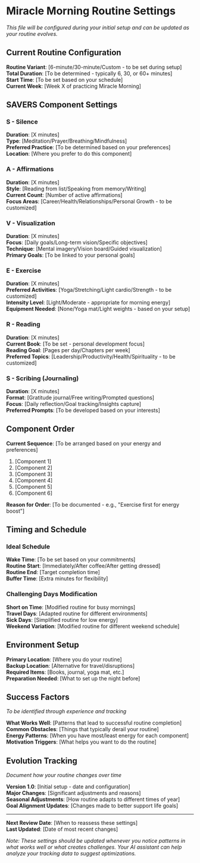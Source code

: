 # Miracle Morning Routine Settings

*This file will be configured during your initial setup and can be updated as your routine evolves.*

## Current Routine Configuration
**Routine Variant**: [6-minute/30-minute/Custom - to be set during setup]  
**Total Duration**: [To be determined - typically 6, 30, or 60+ minutes]  
**Start Time**: [To be set based on your schedule]  
**Current Week**: [Week X of practicing Miracle Morning]  

## SAVERS Component Settings

### S - Silence
**Duration**: [X minutes]  
**Type**: [Meditation/Prayer/Breathing/Mindfulness]  
**Preferred Practice**: [To be determined based on your preferences]  
**Location**: [Where you prefer to do this component]  

### A - Affirmations  
**Duration**: [X minutes]  
**Style**: [Reading from list/Speaking from memory/Writing]  
**Current Count**: [Number of active affirmations]  
**Focus Areas**: [Career/Health/Relationships/Personal Growth - to be customized]  

### V - Visualization
**Duration**: [X minutes]  
**Focus**: [Daily goals/Long-term vision/Specific objectives]  
**Technique**: [Mental imagery/Vision board/Guided visualization]  
**Primary Goals**: [To be linked to your personal goals]  

### E - Exercise
**Duration**: [X minutes]  
**Preferred Activities**: [Yoga/Stretching/Light cardio/Strength - to be customized]  
**Intensity Level**: [Light/Moderate - appropriate for morning energy]  
**Equipment Needed**: [None/Yoga mat/Light weights - based on your setup]  

### R - Reading
**Duration**: [X minutes]  
**Current Book**: [To be set - personal development focus]  
**Reading Goal**: [Pages per day/Chapters per week]  
**Preferred Topics**: [Leadership/Productivity/Health/Spirituality - to be customized]  

### S - Scribing (Journaling)
**Duration**: [X minutes]  
**Format**: [Gratitude journal/Free writing/Prompted questions]  
**Focus**: [Daily reflection/Goal tracking/Insights capture]  
**Preferred Prompts**: [To be developed based on your interests]  

## Component Order
**Current Sequence**: [To be arranged based on your energy and preferences]
1. [Component 1]
2. [Component 2]  
3. [Component 3]
4. [Component 4]
5. [Component 5]
6. [Component 6]

**Reason for Order**: [To be documented - e.g., "Exercise first for energy boost"]

## Timing and Schedule

### Ideal Schedule
**Wake Time**: [To be set based on your commitments]  
**Routine Start**: [Immediately/After coffee/After getting dressed]  
**Routine End**: [Target completion time]  
**Buffer Time**: [Extra minutes for flexibility]  

### Challenging Days Modification
**Short on Time**: [Modified routine for busy mornings]  
**Travel Days**: [Adapted routine for different environments]  
**Sick Days**: [Simplified routine for low energy]  
**Weekend Variation**: [Modified routine for different weekend schedule]  

## Environment Setup
**Primary Location**: [Where you do your routine]  
**Backup Location**: [Alternative for travel/disruptions]  
**Required Items**: [Books, journal, yoga mat, etc.]  
**Preparation Needed**: [What to set up the night before]  

## Success Factors
*To be identified through experience and tracking*

**What Works Well**: [Patterns that lead to successful routine completion]  
**Common Obstacles**: [Things that typically derail your routine]  
**Energy Patterns**: [When you have most/least energy for each component]  
**Motivation Triggers**: [What helps you want to do the routine]  

## Evolution Tracking
*Document how your routine changes over time*

**Version 1.0**: [Initial setup - date and configuration]  
**Major Changes**: [Significant adjustments and reasons]  
**Seasonal Adjustments**: [How routine adapts to different times of year]  
**Goal Alignment Updates**: [Changes made to better support life goals]  

---

**Next Review Date**: [When to reassess these settings]  
**Last Updated**: [Date of most recent changes]  

*Note: These settings should be updated whenever you notice patterns in what works well or what creates challenges. Your AI assistant can help analyze your tracking data to suggest optimizations.*